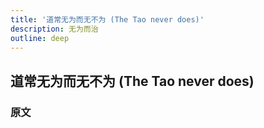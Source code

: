 ```yaml
---
title: '道常无为而无不为 (The Tao never does)'
description: 无为而治
outline: deep
---
```


## 道常无为而无不为 (The Tao never does)

### 原文


